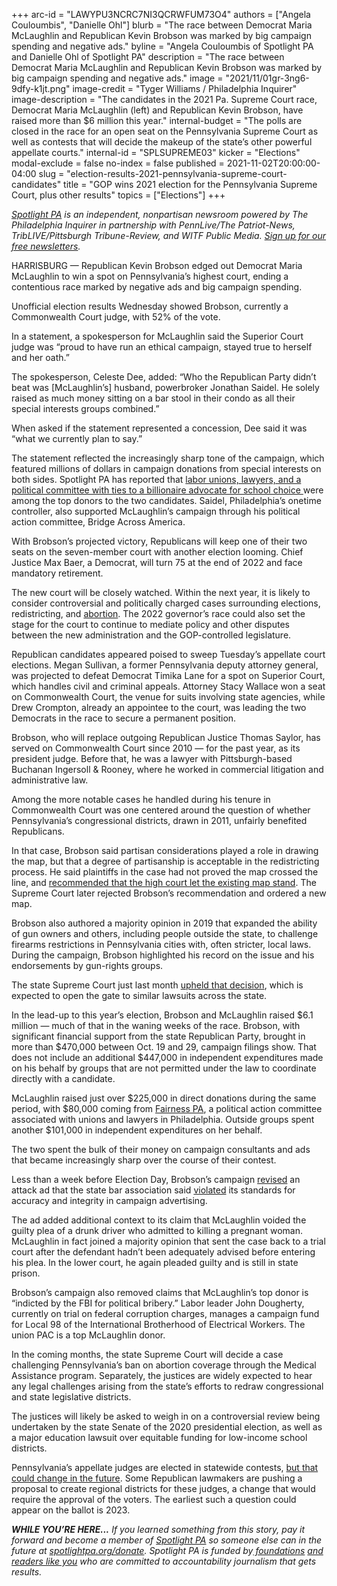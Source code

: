 +++
arc-id = "LAWYPU3NCRC7NI3QCRWFUM73O4"
authors = ["Angela Couloumbis", "Danielle Ohl"]
blurb = "The race between Democrat Maria McLaughlin and Republican Kevin Brobson was marked by big campaign spending and negative ads."
byline = "Angela Couloumbis of Spotlight PA and Danielle Ohl of Spotlight PA"
description = "The race between Democrat Maria McLaughlin and Republican Kevin Brobson was marked by big campaign spending and negative ads."
image = "2021/11/01gr-3ng6-9dfy-k1jt.png"
image-credit = "Tyger Williams / Philadelphia Inquirer"
image-description = "The candidates in the 2021 Pa. Supreme Court race, Democrat Maria McLaughlin (left) and Republican Kevin Brobson, have raised more than $6 million this year."
internal-budget = "The polls are closed in the race for an open seat on the Pennsylvania Supreme Court as well as contests that will decide the makeup of the state’s other powerful appellate courts."
internal-id = "SPLSUPREME03"
kicker = "Elections"
modal-exclude = false
no-index = false
published = 2021-11-02T20:00:00-04:00
slug = "election-results-2021-pennsylvania-supreme-court-candidates"
title = "GOP wins 2021 election for the Pennsylvania Supreme Court, plus other results"
topics = ["Elections"]
+++

<a href="https://www.spotlightpa.org/"><i>Spotlight PA</i></a><i> is an independent, nonpartisan newsroom powered by The Philadelphia Inquirer in partnership with PennLive/The Patriot-News, TribLIVE/Pittsburgh Tribune-Review, and WITF Public Media. </i><a href="https://www.spotlightpa.org/newsletters"><i>Sign up for our free newsletters</i></a><i>.</i>

HARRISBURG — Republican Kevin Brobson edged out Democrat Maria McLaughlin to win a spot on Pennsylvania’s highest court, ending a contentious race marked by negative ads and big campaign spending.

Unofficial election results Wednesday showed Brobson, currently a Commonwealth Court judge, with 52% of the vote.

In a statement, a spokesperson for McLaughlin said the Superior Court judge was “proud to have run an ethical campaign, stayed true to herself and her oath.”

The spokesperson, Celeste Dee, added: “Who the Republican Party didn’t beat was [McLaughlin’s] husband, powerbroker Jonathan Saidel. He solely raised as much money sitting on a bar stool in their condo as all their special interests groups combined.”

When asked if the statement represented a concession, Dee said it was “what we currently plan to say.”

The statement reflected the increasingly sharp tone of the campaign, which featured millions of dollars in campaign donations from special interests on both sides. Spotlight PA has reported that <a href="https://www.spotlightpa.org/news/2021/10/pa-supreme-court-election-2021-biggest-donors/" target="_blank">labor unions, lawyers, and a political committee with ties to a billionaire advocate for school choice </a>were among the top donors to the two candidates. Saidel, Philadelphia’s onetime controller, also supported McLaughlin’s campaign through his political action committee, Bridge Across America.





With Brobson’s projected victory, Republicans will keep one of their two seats on the seven-member court with another election looming. Chief Justice Max Baer, a Democrat, will turn 75 at the end of 2022 and face mandatory retirement.

<script src="https://www.spotlightpa.org/embed.js" async></script><div data-spl-embed-version="1" data-spl-src="https://www.spotlightpa.org/embeds/newsletter/"></div>

The new court will be closely watched. Within the next year, it is likely to consider controversial and politically charged cases surrounding elections, redistricting, and <a href="https://www.penncapital-star.com/civil-rights-social-justice/pa-medicaid-abortion-case-heads-to-state-supreme-court/">abortion</a>. The 2022 governor’s race could also set the stage for the court to continue to mediate policy and other disputes between the new administration and the GOP-controlled legislature.

Republican candidates appeared poised to sweep Tuesday’s appellate court elections. Megan Sullivan, a former Pennsylvania deputy attorney general, was projected to defeat Democrat Timika Lane for a spot on Superior Court, which handles civil and criminal appeals. Attorney Stacy Wallace won a seat on Commonwealth Court, the venue for suits involving state agencies, while Drew Crompton, already an appointee to the court, was leading the two Democrats in the race to secure a permanent position.

Brobson, who will replace outgoing Republican Justice Thomas Saylor, has served on Commonwealth Court since 2010 — for the past year, as its president judge. Before that, he was a lawyer with Pittsburgh-based Buchanan Ingersoll &amp; Rooney, where he worked in commercial litigation and administrative law.

Among the more notable cases he handled during his tenure in Commonwealth Court was one centered around the question of whether Pennsylvania’s congressional districts, drawn in 2011, unfairly benefited Republicans.

In that case, Brobson said partisan considerations played a role in drawing the map, but that a degree of partisanship is acceptable in the redistricting process. He said plaintiffs in the case had not proved the map crossed the line, and <a href="https://www.inquirer.com/philly/news/pa-gerrymandering-judge-upholdsupreme-court-20171229.html">recommended that the high court let the existing map stand</a>. The Supreme Court later rejected Brobson’s recommendation and ordered a new map.

Brobson also authored a majority opinion in 2019 that expanded the ability of gun owners and others, including people outside the state, to challenge firearms restrictions in Pennsylvania cities with, often stricter, local laws. During the campaign, Brobson highlighted his record on the issue and his endorsements by gun-rights groups.

The state Supreme Court just last month <a href="https://www.fox43.com/article/news/local/supreme-court-gun-restrictions/521-6cba3851-a5a3-41c0-82c7-89fbd03a341e">upheld that decision</a>, which is expected to open the gate to similar lawsuits across the state.

In the lead-up to this year’s election, Brobson and McLaughlin raised $6.1 million — much of that in the waning weeks of the race. Brobson, with significant financial support from the state Republican Party, brought in more than $470,000 between Oct. 19 and 29, campaign filings show. That does not include an additional $447,000 in independent expenditures made on his behalf by groups that are not permitted under the law to coordinate directly with a candidate.

McLaughlin raised just over $225,000 in direct donations during the same period, with $80,000 coming from <a href="https://www.inquirer.com/philly/news/politics/tom-wolf-pennsylvania-governor-campaign-fairness-pa-pain-cream-pharmacy-bill-20180309.html">Fairness PA</a>, a political action committee associated with unions and lawyers in Philadelphia. Outside groups spent another $101,000 in independent expenditures on her behalf.

The two spent the bulk of their money on campaign consultants and ads that became increasingly sharp over the course of their contest.

Less than a week before Election Day, Brobson’s campaign <a href="https://www.inquirer.com/news/pa-supreme-court-election-kevin-brobson-maria-mclaughlin-advertising-20211029.html">revised</a> an attack ad that the state bar association said <a href="https://www.inquirer.com/politics/pennsylvania/pa-supreme-court-election-kevin-brobson-maria-mclaughlin-advertising-20211026.html">violated</a> its standards for accuracy and integrity in campaign advertising.

The ad added additional context to its claim that McLaughlin voided the guilty plea of a drunk driver who admitted to killing a pregnant woman. McLaughlin in fact joined a majority opinion that sent the case back to a trial court after the defendant hadn’t been adequately advised before entering his plea. In the lower court, he again pleaded guilty and is still in state prison.

Brobson’s campaign also removed claims that McLaughlin’s top donor is “indicted by the FBI for political bribery.” Labor leader John Dougherty, currently on trial on federal corruption charges, manages a campaign fund for Local 98 of the International Brotherhood of Electrical Workers. The union PAC is a top McLaughlin donor.

<script src="https://www.spotlightpa.org/embed.js" async></script><div data-spl-embed-version="1" data-spl-src="https://www.spotlightpa.org/embeds/donate/?eyebrow_text=SUPPORT%20SPOTLIGHT%20PA&cta_text=YES%2C%20DOUBLE%20MY%20GIFT&teaser_text=Support%20Spotlight%20PA's%20vital%20investigative%20journalism%20for%20Pennsylvania%20and%20for%20a%20limited%20time%2C%20all%20gifts%20will%20be%20DOUBLED."></div>

In the coming months, the state Supreme Court will decide a case challenging Pennsylvania’s ban on abortion coverage through the Medical Assistance program. Separately, the justices are widely expected to hear any legal challenges arising from the state’s efforts to redraw congressional and state legislative districts.

The justices will likely be asked to weigh in on a controversial review being undertaken by the state Senate of the 2020 presidential election, as well as a major education lawsuit over equitable funding for low-income school districts.

Pennsylvania’s appellate judges are elected in statewide contests, <a href="https://www.spotlightpa.org/news/2021/01/pennsylvania-supreme-court-gerrymandering-judicial-districts/">but that could change in the future</a>. Some Republican lawmakers are pushing a proposal to create regional districts for these judges, a change that would require the approval of the voters. The earliest such a question could appear on the ballot is 2023.

<i><b>WHILE YOU’RE HERE...</b></i><i> If you learned something from this story, pay it forward and become a member of </i><a href="https://www.spotlightpa.org/"><i>Spotlight PA</i></a><i> so someone else can in the future at </i><a href="http://spotlightpa.org/donate"><i>spotlightpa.org/donate</i></a><i>. Spotlight PA is funded by</i><a href="https://www.spotlightpa.org/support"><i> foundations</i></a><i> </i><a href="https://www.spotlightpa.org/support"><i>and readers like you</i></a><i> who are committed to accountability journalism that gets results.</i>
